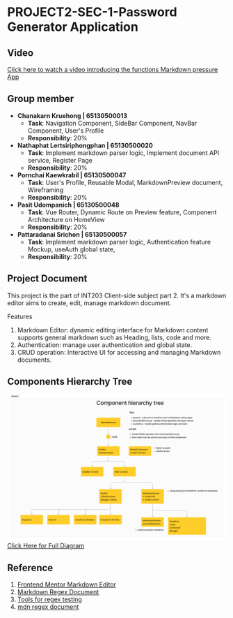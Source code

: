 # PROJECT2-SEC-1-Password Generator Application

## Video

[Click here to watch a video introducing the functions Markdown pressure App](https://int203-project-password-secure.vercel.app/)

## Group member


- **Chanakarn Kruehong | 65130500013**
  - **Task**: Navigation Component, SideBar Component, NavBar Component, User's Profile
  - **Responsibility**: 20%
- **Nathaphat Lertsiriphongphan | 65130500020**
  - **Task**: Implement markdown parser logic, Implement document API service, Register Page
  - **Responsibility**: 20%
- **Pornchai Kaewkrabil | 65130500047**
  - **Task**: User's Profile, Reusable Modal, MarkdownPreview document, Wireframing
  - **Responsibility**: 20%
- **Pasit Udompanich | 65130500048**
  - **Task**: Vue Router, Dynamic Route on Preview feature, Component Architecture on HomeView
  - **Responsibility**: 20%
- **Pattaradanai Srichon | 65130500057**
  - **Task**: Implement markdown parser logic, Authentication feature Mockup, useAuth global state, 
  - **Responsibility**: 20%


## Project Document
This project is the part of INT203 Client-side subject part 2. It's a markdown editor aims to create, edit, manage markdown document.

Features
1. Markdown Editor: dynamic editing interface for Markdown content supports general markdown such as Heading, lists, code and more.
2. Authentication: manage user authentication and global state.
3. CRUD operation: Interactive UI for accessing and managing Markdown documents.

## Components Hierarchy Tree
![Component Tree](/public/component-tree.png)
[Click Here for Full Diagram](https://www.figma.com/file/UhwE4Ir2oBWrymbNLxCUAn/Markable-Webflow?type=whiteboard&node-id=147%3A120&t=nX7hpNrEJPtvPJJj-1)

## Reference
1. [Frontend Mentor Markdown Editor](https://www.frontendmentor.io/challenges/inbrowser-markdown-editor-r16TrrQX9)
2. [Markdown Regex Document](https://betterprogramming.pub/create-your-own-markdown-parser-bffb392a06db)
3. [Tools for regex testing](https://regexr.com/)
4. [mdn regex document](https://developer.mozilla.org/en-US/docs/Web/JavaScript/Guide/Regular_expressions)